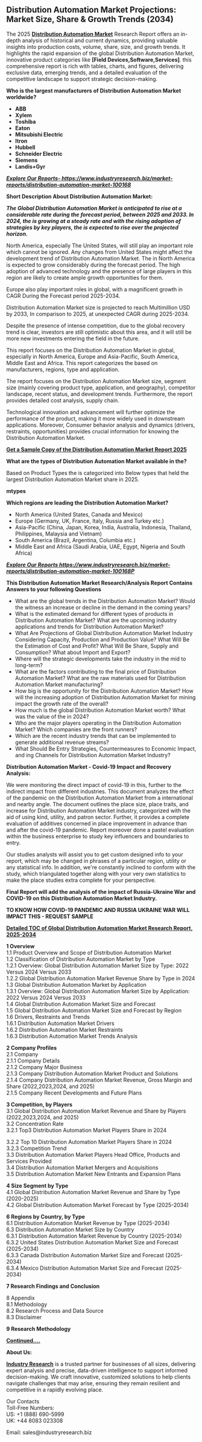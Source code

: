 <h2><strong>Distribution Automation Market Projections: Market Size, Share & Growth Trends (2034)</strong></h2><p>The 2025&nbsp;<strong><a href="https://www.industryresearch.biz/market-reports/distribution-automation-market-100168">Distribution Automation Market</a></strong>&nbsp;Research Report offers an in-depth analysis of historical and current dynamics, providing valuable insights into production costs, volume, share, size, and growth trends. It highlights the rapid expansion of the global Distribution Automation Market, innovative product categories like&nbsp;<strong>[Field Devices,Software,Services]</strong>. this comprehensive report is rich with tables, charts, and figures, delivering exclusive data, emerging trends, and a detailed evaluation of the competitive landscape to support strategic decision-making.</p><p><strong>Who is the largest manufacturers of Distribution Automation Market worldwide?</strong></p><p><strong><ul><li>ABB</li><li>Xylem</li><li>Toshiba</li><li>Eaton</li><li>Mitsubishi Electric</li><li>Itron</li><li>Hubbell</li><li>Schneider Electric</li><li>Siemens</li><li>Landis+Gyr</li></ul></strong></p><p><strong><em><a href="https://www.industryresearch.biz/enquiry/request-sample/100168">Explore Our Reports-&nbsp;https://www.industryresearch.biz/market-reports/distribution-automation-market-100168</a></em></strong></p><p><strong>Short Description About Distribution Automation Market:</strong></p><p><strong><em>The Global Distribution Automation Market is anticipated to rise at a considerable rate during the forecast period, between 2025 and 2033. In 2024, the is growing at a steady rate and with the rising adoption of strategies by key players, the is expected to rise over the projected horizon.</em></strong></p><p>North America, especially The United States, will still play an important role which cannot be ignored. Any changes from United States might affect the development trend of Distribution Automation Market. The in North America is expected to grow considerably during the forecast period. The high adoption of advanced technology and the presence of large players in this region are likely to create ample growth opportunities for them.</p><p>Europe also play important roles in global, with a magnificent growth in CAGR During the Forecast period 2025-2034.</p><p>Distribution Automation Market size is projected to reach Multimillion USD by 2033, In comparison to 2025, at unexpected CAGR during 2025-2034.</p><p>Despite the presence of intense competition, due to the global recovery trend is clear, investors are still optimistic about this area, and it will still be more new investments entering the field in the future.</p><p>This report focuses on the Distribution Automation Market in global, especially in North America, Europe and Asia-Pacific, South America, Middle East and Africa. This report categorizes the based on manufacturers, regions, type and application.</p><p>The report focuses on the Distribution Automation Market size, segment size (mainly covering product type, application, and geography), competitor landscape, recent status, and development trends. Furthermore, the report provides detailed cost analysis, supply chain.</p><p>Technological innovation and advancement will further optimize the performance of the product, making it more widely used in downstream applications. Moreover, Consumer behavior analysis and dynamics (drivers, restraints, opportunities) provides crucial information for knowing the Distribution Automation Market.</p><p><strong><a href="https://www.industryresearch.biz/enquiry/request-sample/100168">Get a Sample Copy of the Distribution Automation Market Report 2025</a></strong></p><p><strong>What are the types of Distribution Automation Market available in the?</strong></p><p>Based on Product Types the is categorized into Below types that held the largest Distribution Automation Market share in 2025.</p><p><strong>mtypes</strong></p><p><strong>Which regions are leading the Distribution Automation Market?</strong></p><ul><li>North America (United States, Canada and Mexico)</li><li>Europe (Germany, UK, France, Italy, Russia and Turkey etc.)</li><li>Asia-Pacific (China, Japan, Korea, India, Australia, Indonesia, Thailand, Philippines, Malaysia and Vietnam)</li><li>South America (Brazil, Argentina, Columbia etc.)</li><li>Middle East and Africa (Saudi Arabia, UAE, Egypt, Nigeria and South Africa)</li></ul><p><strong><em><a href="https://www.industryresearch.biz/market-reports/distribution-automation-market-100168">Explore Our Reports https://www.industryresearch.biz/market-reports/distribution-automation-market-100168P</a></em></strong></p><p><strong>This Distribution Automation Market Research/Analysis Report Contains Answers to your following Questions</strong></p><ul><li>What are the global trends in the Distribution Automation Market? Would the witness an increase or decline in the demand in the coming years?</li><li>What is the estimated demand for different types of products in Distribution Automation Market? What are the upcoming industry applications and trends for Distribution Automation Market?</li><li>What Are Projections of Global Distribution Automation Market Industry Considering Capacity, Production and Production Value? What Will Be the Estimation of Cost and Profit? What Will Be Share, Supply and Consumption? What about Import and Export?</li><li>Where will the strategic developments take the industry in the mid to long-term?</li><li>What are the factors contributing to the final price of Distribution Automation Market? What are the raw materials used for Distribution Automation Market manufacturing?</li><li>How big is the opportunity for the Distribution Automation Market? How will the increasing adoption of Distribution Automation Market for mining impact the growth rate of the overall?</li><li>How much is the global Distribution Automation Market worth? What was the value of the in 2024?</li><li>Who are the major players operating in the Distribution Automation Market? Which companies are the front runners?</li><li>Which are the recent industry trends that can be implemented to generate additional revenue streams?</li><li>What Should Be Entry Strategies, Countermeasures to Economic Impact, and ing Channels for Distribution Automation Market Industry?</li></ul><p><strong>Distribution Automation Market - Covid-19 Impact and Recovery Analysis:</strong></p><p>We were monitoring the direct impact of covid-19 in this, further to the indirect impact from different industries. This document analyzes the effect of the pandemic on the Distribution Automation Market from a international and nearby angle. The document outlines the place size, place traits, and increase for Distribution Automation Market industry, categorized with the aid of using kind, utility, and patron sector. Further, it provides a complete evaluation of additives concerned in place improvement in advance than and after the covid-19 pandemic. Report moreover done a pastel evaluation within the business enterprise to study key influencers and boundaries to entry.</p><p>Our studies analysts will assist you to get custom designed info to your report, which may be changed in phrases of a particular region, utility or any statistical info. In addition, we're constantly inclined to conform with the study, which triangulated together along with your very own statistics to make the place studies extra complete for your perspective.</p><p><strong>Final Report will add the analysis of the impact of Russia-Ukraine War and COVID-19 on this Distribution Automation Market Industry.</strong></p><p><strong>TO KNOW HOW COVID-19 PANDEMIC AND RUSSIA UKRAINE WAR WILL IMPACT THIS - REQUEST SAMPLE</strong></p><p><strong><a href="https://www.industryresearch.biz/market-reports/distribution-automation-market-100168">Detailed TOC of Global Distribution Automation Market Research Report, 2025-2034</a></strong></p><p><strong>1 Overview</strong><br /> 1.1 Product Overview and Scope of Distribution Automation Market<br /> 1.2 Classification of Distribution Automation Market by Type<br /> 1.2.1 Overview: Global Distribution Automation Market Size by Type: 2022 Versus 2024 Versus 2033<br /> 1.2.2 Global Distribution Automation Market Revenue Share by Type in 2024<br /> 1.3 Global Distribution Automation Market by Application<br /> 1.3.1 Overview: Global Distribution Automation Market Size by Application: 2022&nbsp;Versus 2024 Versus 2033<br /> 1.4 Global Distribution Automation Market Size and Forecast<br /> 1.5 Global Distribution Automation Market Size and Forecast by Region<br /> 1.6 Drivers, Restraints and Trends<br /> 1.6.1 Distribution Automation Market Drivers<br /> 1.6.2 Distribution Automation Market Restraints<br /> 1.6.3 Distribution Automation Market Trends Analysis</p><p><strong>2 Company Profiles</strong><br /> 2.1 Company<br /> 2.1.1 Company Details<br /> 2.1.2 Company Major Business<br /> 2.1.3 Company Distribution Automation Market Product and Solutions<br /> 2.1.4 Company Distribution Automation Market Revenue, Gross Margin and Share (2022,2023,2024, and 2025)<br /> 2.1.5 Company Recent Developments and Future Plans</p><p><strong>3 Competition, by Players</strong><br /> 3.1 Global Distribution Automation Market Revenue and Share by Players (2022,2023,2024, and 2025)<br /> 3.2 Concentration Rate<br /> 3.2.1 Top3 Distribution Automation Market Players Share in 2024</p><p>3.2.2 Top 10 Distribution Automation Market Players Share in 2024<br /> 3.2.3 Competition Trend<br /> 3.3 Distribution Automation Market Players Head Office, Products and Services Provided<br /> 3.4 Distribution Automation Market Mergers and Acquisitions<br /> 3.5 Distribution Automation Market New Entrants and Expansion Plans</p><p><strong>4 Size Segment by Type</strong><br /> 4.1 Global Distribution Automation Market Revenue and Share by Type (2020-2025)<br /> 4.2 Global Distribution Automation Market Forecast by Type (2025-2034)</p><p><strong>6 Regions by Country, by Type</strong><br /> 6.1 Distribution Automation Market Revenue by Type (2025-2034)<br /> 6.3 Distribution Automation Market Size by Country<br /> 6.3.1 Distribution Automation Market Revenue by Country (2025-2034)<br /> 6.3.2 United States Distribution Automation Market Size and Forecast (2025-2034)<br /> 6.3.3 Canada Distribution Automation Market Size and Forecast (2025-2034)<br /> 6.3.4 Mexico Distribution Automation Market Size and Forecast (2025-2034)</p><p><strong>7 Research Findings and Conclusion</strong></p><p>8 Appendix<br /> 8.1 Methodology<br /> 8.2 Research Process and Data Source<br /> 8.3 Disclaimer</p><p><strong>9 Research Methodology</strong></p><p><strong><a href="https://www.industryresearch.biz/market-reports/distribution-automation-market-100168">Continued&hellip;.</a></strong></p><p><strong>About Us:</strong></p><p><strong><a href="https://www.industryresearch.biz/">Industry Research</a></strong>&nbsp;is a trusted partner for businesses of all sizes, delivering expert analysis and precise, data-driven intelligence to support informed decision-making. We craft innovative, customized solutions to help clients navigate challenges that may arise, ensuring they remain resilient and competitive in a rapidly evolving place.</p><p>Our Contacts<br /> Toll-Free Numbers:<br /> US: +1 (888) 690-5999<br /> UK: +44 8083 023308</p><p>Email: sales@industryresearch.biz</p>
